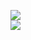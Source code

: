 [![](https://img.shields.io/badge/Made%20With-Github%20Spray-lightgrey.svg?style=for-the-badge&logo=github)](https://github.com/Annihil/github-spray#6474)  
[![](https://i.imgur.com/2DrTn0Z.gif)](https://github.com/Annihil/github-spray)